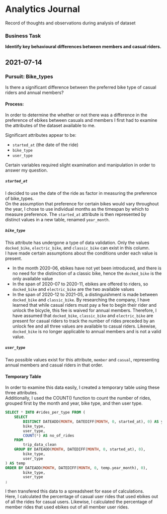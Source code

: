 # Analytics Journal
Record of thoughts and observations during analysis of dataset

### Business Task
__Identify key behavioural differences between members and casual riders.__  
  
## 2021-07-14
### Pursuit: Bike_types
Is there a significant difference between the preferred bike type of casual riders and annual members?

#### Process:
In order to determine the whether or not there was a difference in the preference of ebikes between casuals and members I first had to examine the attributes of the dataset available to me.  
  
Significant attributes appear to be:
* `started_at` (the date of the ride)
* `bike_type`
* `user_type`
  
Certain variables required slight examination and manipulation in order to answer my question.  
##### `started_at`
I decided to use the date of the ride as factor in measuring the preference of bike_types.  
On the assumption that preference for certain bikes would vary throughout the year, I chose to use individual months as the timespan by which to measure preference. The `started_at` attribute is then represented by distinct values in a new table, renamed `year_month`.  
  
##### `bike_type`
This attribute has undergone a type of data validation. Only the values `docked_bike`, `electric_bike`, and `classic_bike` can exist in this column.  
I have made certain assumptions about the conditions under each value is present.  
* In the month 2020-06, ebikes have not yet been introduced, and there is no need for the distinction of a classic bike, hence the `docked_bike` is the only available value
* In the span of 2020-07 to 2020-11, ebikes are offered to riders, so `docked_bike` and `electric_bike` are the two available values
* In the span of 2020-12 to 2021-05, a distinguishment is made between `docked_bike` and `classic_bike`. By researching the company, I have learned that while casual riders must pay a fee to begin their rider and unlock the bicycle, this fee is waived for annual members. Therefore, I have assumed that `docked_bike`, `classic_bike` and `electric_bike` are present for casual riders to track the number of rides preceded by an unlock fee and all three values are available to casual riders. Likewise, `docked_bike` is no longer applicable to annual members and is not a valid value.  
  
##### `user_type`
Two possible values exist for this attribute, `member` and `casual`, representing annual members and casual riders in that order.  
  
#### Temporary Table
In order to examine this data easily, I created a temporary table using these three attributes.  
Additionally, I used the COUNT() function to count the number of rides, grouped first by the month and year, bike type, and then user type.
```SQL
SELECT * INTO #rides_per_type FROM (
	SELECT
		DISTINCT DATEADD(MONTH, DATEDIFF(MONTH, 0, started_at), 0) AS year_month,
		bike_type,
		user_type,
		COUNT(*) AS no_of_rides
	FROM
		trip_data_clean
	GROUP BY DATEADD(MONTH, DATEDIFF(MONTH, 0, started_at), 0),
		bike_type,
		user_type
) AS temp
ORDER BY DATEADD(MONTH, DATEDIFF(MONTH, 0, temp.year_month), 0),
		bike_type,
		user_type
;
```
I then transfered this data to a spreadsheet for ease of calculations.  
Here, I calculated the percentage of casual user rides that used ebikes out of all the rides for casual users. Likewise, I calculated the percentage of member rides that used ebikes out of all member user rides.
